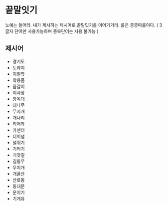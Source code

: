 # 끝말잇기
노예는 들어라. 내가 제시하는 제시어로 끝말잇기를 이어가거라. 룰은 쿵쿵따룰이다.
( 3글자 단어만 사용가능하며 중복단어는 사용 불가능 )

## 제시어
- 경기도
- 도라지
- 지질학
- 학용품
- 품갈이
- 이사장
- 장독대
- 대나무
- 무지개
- 개나리
- 리어카
- 카센터
- 터미널
- 널뛰기
- 기러기
- 기찻길
- 길동무
- 무지개
- 개골산
- 산로동
- 동대문
- 문지기
- 기계유